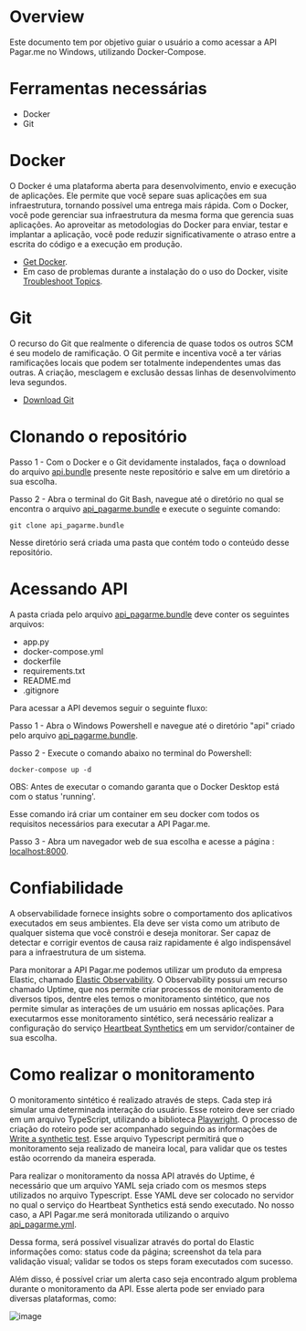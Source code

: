 # Overview
Este documento tem por objetivo guiar o usuário a como acessar a API Pagar.me no Windows, utilizando Docker-Compose. 

# Ferramentas necessárias

- Docker
- Git

# Docker

O Docker é uma plataforma aberta para desenvolvimento, envio e execução de aplicações. Ele permite que você separe suas aplicações em sua infraestrutura, tornando possível uma entrega mais rápida. Com o Docker, você pode gerenciar sua infraestrutura da mesma forma que gerencia suas aplicações. Ao aproveitar as metodologias do Docker para enviar, testar e implantar a aplicação, você pode reduzir significativamente o atraso entre a escrita do código e a execução em produção.

- [Get Docker](https://docs.docker.com/desktop/install/windows-install/).
- Em caso de problemas durante a instalação do o uso do Docker, visite [Troubleshoot Topics](https://docs.docker.com/desktop/troubleshoot/topics/).

# Git 

O recurso do Git que realmente o diferencia de quase todos os outros SCM é seu modelo de ramificação. O Git permite e incentiva você a ter várias ramificações locais que podem ser totalmente independentes umas das outras. A criação, mesclagem e exclusão dessas linhas de desenvolvimento leva segundos.

- [Download Git](https://git-scm.com/downloads)

# Clonando o repositório

Passo 1 - Com o Docker e o Git devidamente instalados, faça o download do arquivo [api.bundle](https://github.com/FBarros98/API/blob/master/api.bundle) presente neste repositório e salve em um diretório a sua escolha.

Passo 2 - Abra o terminal do Git Bash, navegue até o diretório no qual se encontra o arquivo [api_pagarme.bundle](https://github.com/FBarros98/API/blob/master/api_pagarme.bundle) e execute o seguinte comando: 

    git clone api_pagarme.bundle

Nesse diretório será criada uma pasta que contém todo o conteúdo desse repositório. 

# Acessando API

A pasta criada pelo arquivo [api_pagarme.bundle](https://github.com/FBarros98/API/blob/master/api_pagarme.bundle) deve conter os seguintes arquivos:

- app.py
- docker-compose.yml
- dockerfile
- requirements.txt
- README.md
- .gitignore

Para acessar a API devemos seguir o seguinte fluxo: 

Passo 1 - Abra o Windows Powershell e navegue até o diretório "api" criado pelo arquivo [api_pagarme.bundle](https://github.com/FBarros98/API/blob/master/api_pagarme.bundle). 

Passo 2 - Execute o comando abaixo no terminal do Powershell:

    docker-compose up -d

OBS: Antes de executar o comando garanta que o Docker Desktop está com o status 'running'.

Esse comando irá criar um container em seu docker com todos os requisitos necessários para executar a API Pagar.me.

Passo 3 - Abra um navegador web de sua escolha e acesse a página : [localhost:8000](http://localhost:8000/).

# Confiabilidade

A observabilidade fornece insights sobre o comportamento dos aplicativos executados em seus ambientes. Ela deve ser vista como um atributo de qualquer sistema que você constrói e deseja monitorar. Ser capaz de detectar e corrigir eventos de causa raiz rapidamente é algo indispensável para a infraestrutura de um sistema.

Para monitorar a API Pagar.me podemos utilizar um produto da empresa Elastic, chamado [Elastic Observability](https://www.elastic.co/guide/en/observability/current/observability-introduction.html). O Observability possui um recurso chamado Uptime, que nos permite criar processos de monitoramento de diversos tipos, dentre eles temos o monitoramento sintético, que nos permite simular as interações de um usuário em nossas aplicações. 
Para executarmos esse monitoramento sintético, será necessário realizar a configuração do serviço [Heartbeat Synthetics](https://www.elastic.co/guide/en/observability/current/uptime-set-up.html#uptime-set-up-choose-heartbeat) em um servidor/container de sua escolha.

# Como realizar o monitoramento

O monitoramento sintético é realizado através de steps. Cada step irá simular uma determinada interação do usuário. 
Esse roteiro deve ser criado em um arquivo TypeScript, utilizando a biblioteca [Playwright](https://playwright.dev/docs/intro).
O processo de criação do roteiro pode ser acompanhado seguindo as informações de [Write a synthetic test](https://www.elastic.co/guide/en/observability/current/synthetics-create-test.html).
Esse arquivo Typescript permitirá que o monitoramento seja realizado de maneira local, para validar que os testes estão ocorrendo da maneira esperada. 

Para realizar o monitoramento da nossa API através do Uptime, é necessário que um arquivo YAML seja criado com os mesmos steps utilizados no arquivo Typescript. 
Esse YAML deve ser colocado no servidor no qual o serviço do Heartbeat Synthetics está sendo executado.
No nosso caso, a API Pagar.me será monitorada utilizando o arquivo [api_pagarme.yml](https://github.com/FBarros98/API-Pagar.me/blob/86f0ed35a00aaa6262cdaf66c0b7edeb43672a68/api_pagarme.yml).

Dessa forma, será possível visualizar através do portal do Elastic informações como: status code da página; screenshot da tela para validação visual; validar se todos os steps foram executados com sucesso. 

Além disso, é possível criar um alerta caso seja encontrado algum problema durante o monitoramento da API. Esse alerta pode ser enviado para diversas plataformas, como:


![image](https://user-images.githubusercontent.com/83362285/181096618-6d7ea93e-b039-4d68-a27d-9800d15e164a.png)
 








